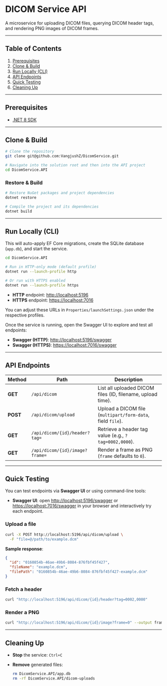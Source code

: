 # DICOM Service API

A microservice for uploading DICOM files, querying DICOM header tags, and rendering PNG images of DICOM frames.

---

## Table of Contents

1. [Prerequisites](#prerequisites)
2. [Clone & Build](#clone--build)
3. [Run Locally (CLI)](#run-locally-cli)
4. [API Endpoints](#api-endpoints)
5. [Quick Testing](#quick-testing)
6. [Cleaning Up](#cleaning-up)

---

## Prerequisites

* [.NET 8 SDK](https://dotnet.microsoft.com/download)

---

## Clone & Build

```bash
# Clone the repository
git clone git@github.com:VangjushZ/DicomService.git

# Navigate into the solution root and then into the API project
cd DicomService.API
```

### Restore & Build

```bash
# Restore NuGet packages and project dependencies
dotnet restore

# Compile the project and its dependencies
dotnet build
```

---

## Run Locally (CLI)

This will auto-apply EF Core migrations, create the SQLite database (`app.db`), and start the service.

```bash
cd DicomService.API

# Run in HTTP-only mode (default profile)
dotnet run --launch-profile http

# Or run with HTTPS enabled
dotnet run --launch-profile https
```

* **HTTP** endpoint:  [http://localhost:5196](http://localhost:5196)
* **HTTPS** endpoint: [https://localhost:7016](https://localhost:7016)

You can adjust these URLs in `Properties/launchSettings.json` under the respective profiles.

Once the service is running, open the Swagger UI to explore and test all endpoints:

* **Swagger (HTTP)**:  [http://localhost:5196/swagger](http://localhost:5196/swagger)
* **Swagger (HTTPS)**: [https://localhost:7016/swagger](https://localhost:7016/swagger)

---

## API Endpoints

| Method   | Path                           | Description                                                |
| -------- | ------------------------------ | ---------------------------------------------------------- |
| **GET**  | `/api/dicom`                   | List all uploaded DICOM files (ID, filename, upload time). |
| **POST** | `/api/dicom/upload`            | Upload a DICOM file (`multipart/form-data`, field `file`). |
| **GET**  | `/api/dicom/{id}/header?tag=`  | Retrieve a header tag value (e.g., `?tag=0002,0000`).      |
| **GET**  | `/api/dicom/{id}/image?frame=` | Render a frame as PNG (`frame` defaults to `0`).           |

---

## Quick Testing

You can test endpoints via **Swagger UI** or using command-line tools:

* **Swagger UI**: open [http://localhost:5196/swagger](http://localhost:5196/swagger) or [https://localhost:7016/swagger](https://localhost:7016/swagger) in your browser and interactively try each endpoint.

### Upload a file

```bash
curl -X POST http://localhost:5196/api/dicom/upload \
  -F "file=@/path/to/example.dcm"
```

**Sample response**:

```json
{
  "id": "0160854b-46ae-49b6-8084-876fbf45f427",
  "fileName": "example.dcm",
  "filePath": "0160854b-46ae-49b6-8084-876fbf45f427-example.dcm"
}
```

### Fetch a header

```bash
curl "http://localhost:5196/api/dicom/{id}/header?tag=0002,0000"
```

### Render a PNG

```bash
curl "http://localhost:5196/api/dicom/{id}/image?frame=0" --output frame0.png
```

---

## Cleaning Up

* **Stop** the service: `Ctrl+C`
* **Remove** generated files:

  ```bash
  rm DicomService.API/app.db
  rm -rf DicomService.API/dicom-uploads
  ```

